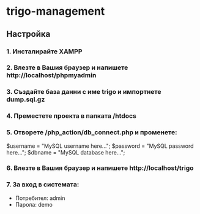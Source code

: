 # trigo-management

## Настройка

### 1. Инсталирайте XAMPP

### 2. Влезте в Вашия браузер и напишете http://localhost/phpmyadmin

### 3. Създайте база данни с име trigo и импортнете dump.sql.gz

### 4. Преместете проекта в папката /htdocs

### 5. Отворете /php_action/db_connect.php и променете:

$username = "MySQL username here...";
$password = "MySQL password here...";
$dbname = "MySQL database here...";

### 6. Влезте в Вашия браузер и напишете http://localhost/trigo

### 7. За вход в системата:

- Потребител: admin
- Парола: demo